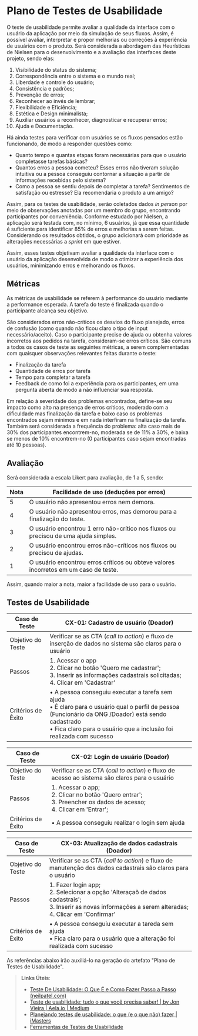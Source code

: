 # Plano de Testes de Usabilidade

O teste de usabilidade permite avaliar a qualidade da interface com o usuário da aplicação por meio da simulação de seus fluxos. Assim, é possível avaliar, interpretar e propor melhorias ou correções à experiência de usuários com o produto. Será considerada a abordagem das Heurísticas de Nielsen para o desenvolvimento e a avaliação das interfaces deste projeto, sendo elas:

   1. Visibilidade do status do sistema;
   2. Correspondência entre o sistema e o mundo real;
   3. Liberdade e controle do usuário;
   4. Consistência e padrões;
   5. Prevenção de erros;
   6. Reconhecer ao invés de lembrar;
   7. Flexibilidade e Eficiência;
   8. Estética e Design minimalista;
   9. Auxiliar usuários a reconhecer, diagnosticar e recuperar erros;
   10. Ajuda e Documentação.

Há ainda testes para verificar com usuários se os fluxos pensados estão funcionando, de modo a responder questões como:

- Quanto tempo e quantas etapas foram necessárias para que o usuário completasse tarefas básicas?
- Quantos erros a pessoa cometeu? Esses erros não tiveram solução intuitiva ou a pessoa conseguiu contornar a situação a partir de informações recebidas pelo sistema?
- Como a pessoa se sentiu depois de completar a tarefa? Sentimentos de satisfação ou estresse? Ela recomendaria o produto a um amigo?

Assim, para os testes de usabilidade, serão coletados dados _in person_ por meio de observações anotadas por um membro do grupo, encontrando participantes por conveniência. Conforme estudado por Nielsen, a aplicação será testada com, no mínimo, 6 usuários, já que essa quantidade é suficiente para identificar 85% de erros e melhorias a serem feitas. Considerando os resultados obtidos, o grupo adicionará com prioridade as alterações necessárias a _sprint_ em que estiver.

Assim, esses testes objetivam avaliar a qualidade da interface com o usuário da aplicação desenvolvida de modo a otimizar a experiência dos usuários, minimizando erros e melhorando os fluxos.


## Métricas

As métricas de usabilidade se referem à performance do usuário mediante a performance esperada. A tarefa do teste é finalizada quando o participante alcança seu objetivo. 

São considerados erros não-críticos os desvios do fluxo planejado, erros de confusão (como quando não ficou claro o tipo de input necessário/aceito). Caso o participante precise de ajuda ou obtenha valores incorretos aos pedidos na tarefa, consideram-se erros críticos. São comuns a todos os casos de teste as seguintes métricas, a serem complementadas com quaisquer observações relevantes feitas durante o teste:

- Finalização da tarefa
- Quantidade de erros por tarefa
- Tempo para completar a tarefa
- Feedback de como foi a experiência para os participantes, em uma pergunta aberta de modo a não influenciar sua resposta.

Em relação à severidade dos problemas encontrados, define-se seu impacto como alto na presença de erros críticos, moderado com a dificuldade mas finalização da tarefa e baixo caso os problemas encontrados sejam mínimos e em nada interfiram na finalização da tarefa. Também será considerada a frequência do problema: alta caso mais de 30% dos participantes encontrem-no, moderada se de 11% a 30%, e baixa se menos de 10% encontrem-no (0 participantes caso sejam encontradas até 10 pessoas).

## Avaliação

Será considerada a escala Likert para avaliação, de 1 a 5, sendo:

| Nota | Facilidade de uso (deduções por erros) |
| ---- |---- |
| 5 | O usuário não apresentou erros nem demora. |
| 4 | O usuário não apresentou erros, mas demorou para a finalização do teste. |
| 3 | O usuário encontrou 1 erro não-crítico nos fluxos ou precisou de uma ajuda simples. |
| 2 | O usuário encontrou erros não-críticos nos fluxos ou precisou de ajudas. |
| 1 | O usuário encontrou erros críticos ou obteve valores incorretos em um caso de teste. |

Assim, quando maior a nota, maior a facilidade de uso para o usuário.

## Testes de Usabilidade

| **Caso de Teste** | **CX-01: Cadastro de usuário (Doador)**|
|---|---|
| Objetivo do Teste | Verificar se as CTA (_call to action_) e fluxo de inserção de dados no sistema são claros para o usuário |
| Passos | 1.	Acessar o app <br>2.	Clicar no botão 'Quero me cadastrar';<br>3.	Inserir as informações cadastrais solicitadas; <br>4.	Clicar em 'Cadastrar' |
| Critérios de Êxito | •	A pessoa conseguiu executar a tarefa sem ajuda <br> • É claro para o usuário qual o perfil de pessoa (Funcionário da ONG /Doador) está sendo cadastrado  <br> •	Fica claro para o usuário que a inclusão foi realizada com sucesso |

| **Caso de Teste** | **CX-02: Login de usuário (Doador)**|
|---|---|
|Objetivo do Teste | Verificar se as CTA (_call to action_) e fluxo de acesso ao sistema são claros para o usuário|
|Passos | 1.	Acessar o app; <br>2.	Clicar no botão 'Quero entrar'; <br>3.	Preencher os dados de acesso; <br>4.	Clicar em 'Entrar';|
|Critérios de Êxito | •	A pessoa conseguiu realizar o login sem ajuda|

| **Caso de Teste** | **CX-03: Atualização de dados cadastrais (Doador)**|
|---|---|
|Objetivo do Teste | Verificar se as CTA (_call to action_) e fluxo de manutenção dos dados cadastrais são claros para o usuário |
|Passos | 1.	Fazer login app; <br>	2.	Selecionar a opção 'Alteraçaõ de dados cadastrais'; <br>3.	Inserir as novas informações a serem alteradas; <br> 4.	Clicar em 'Confirmar'|
|Critérios de Êxito | • A pessoa conseguiu executar a tareda sem ajuda  <br> • Fica claro para o usuário que a alteração foi realizada com sucesso|

As referências abaixo irão auxiliá-lo na geração do artefato "Plano de Testes de Usabilidade".

> **Links Úteis**:
> - [Teste De Usabilidade: O Que É e Como Fazer Passo a Passo (neilpatel.com)](https://neilpatel.com/br/blog/teste-de-usabilidade/)
> - [Teste de usabilidade: tudo o que você precisa saber! | by Jon Vieira | Aela.io | Medium](https://medium.com/aela/teste-de-usabilidade-o-que-voc%C3%AA-precisa-saber-39a36343d9a6/)
> - [Planejando testes de usabilidade: o que (e o que não) fazer | iMasters](https://imasters.com.br/design-ux/planejando-testes-de-usabilidade-o-que-e-o-que-nao-fazer/)
> - [Ferramentas de Testes de Usabilidade](https://www.usability.gov/how-to-and-tools/resources/templates.html)

